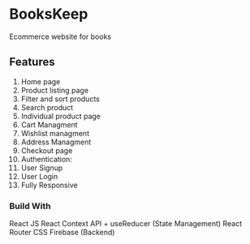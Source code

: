 # BooksKeep 
Ecommerce website for books

## Features

1. Home page
2. Product listing page
3. Filter and sort products
4. Search product
5. Individual product page
6. Cart Managment
7. Wishlist managment
8. Address Managment
9. Checkout page
10. Authentication:
11. User Signup
12. User Login
13. Fully Responsive

### Build With 

React JS
React Context API + useReducer (State Management)
React Router
CSS 
Firebase (Backend)

